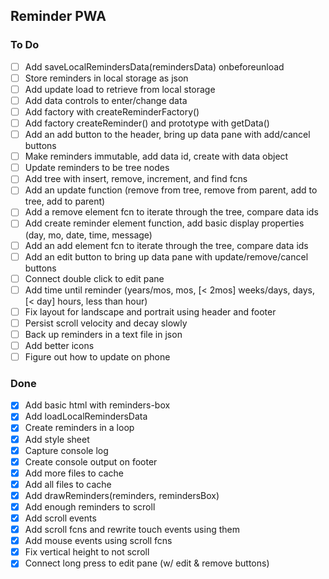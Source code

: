 ## Reminder PWA
### To Do
- [ ] Add saveLocalRemindersData(remindersData) onbeforeunload
- [ ] Store reminders in local storage as json
- [ ] Add update load to retrieve from local storage
- [ ] Add data controls to enter/change data
- [ ] Add factory with createReminderFactory()
- [ ] Add factory createReminder() and prototype with getData()
- [ ] Add an add button to the header, bring up data pane with add/cancel buttons
- [ ] Make reminders immutable, add data id, create with data object
- [ ] Update reminders to be tree nodes
- [ ] Add tree with insert, remove, increment, and find fcns
- [ ] Add an update function (remove from tree, remove from parent, add to tree, add to parent)
- [ ] Add a remove element fcn to iterate through the tree, compare data ids
- [ ] Add create reminder element function, add basic display properties (day, mo, date, time, message)
- [ ] Add an add element fcn to iterate through the tree, compare data ids
- [ ] Add an edit button to bring up data pane with update/remove/cancel buttons
- [ ] Connect double click to edit pane
- [ ] Add time until reminder (years/mos, mos, [< 2mos] weeks/days, days, [< day]  hours, less than hour)
- [ ] Fix layout for landscape and portrait using header and footer
- [ ] Persist scroll velocity and decay slowly
- [ ] Back up reminders in a text file in json
- [ ] Add better icons
- [ ] Figure out how to update on phone
### Done
- [x] Add basic html with reminders-box
- [x] Add loadLocalRemindersData
- [x] Create reminders in a loop
- [x] Add style sheet
- [x] Capture console log
- [x] Create console output on footer
- [x] Add more files to cache
- [x] Add all files to cache
- [x] Add drawReminders(reminders, remindersBox)
- [x] Add enough reminders to scroll
- [x] Add scroll events
- [x] Add scroll fcns and rewrite touch events using them
- [x] Add mouse events using scroll fcns
- [x] Fix vertical height to not scroll
- [x] Connect long press to edit pane (w/ edit & remove buttons)
